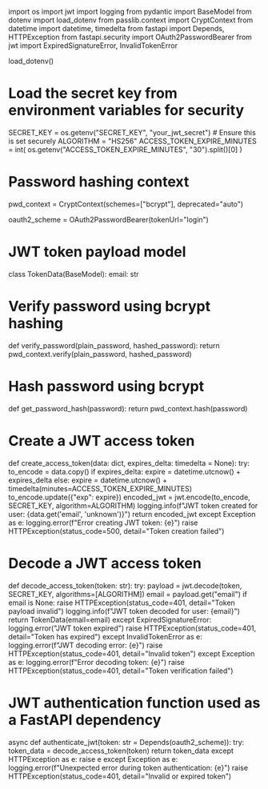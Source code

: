 import os
import jwt
import logging
from pydantic import BaseModel
from dotenv import load_dotenv
from passlib.context import CryptContext
from datetime import datetime, timedelta
from fastapi import Depends, HTTPException
from fastapi.security import OAuth2PasswordBearer
from jwt import ExpiredSignatureError, InvalidTokenError

load_dotenv()

# Load the secret key from environment variables for security
SECRET_KEY = os.getenv("SECRET_KEY", "your_jwt_secret")  # Ensure this is set securely
ALGORITHM = "HS256"
ACCESS_TOKEN_EXPIRE_MINUTES = int(
    os.getenv("ACCESS_TOKEN_EXPIRE_MINUTES", "30").split()[0]
)

# Password hashing context
pwd_context = CryptContext(schemes=["bcrypt"], deprecated="auto")

oauth2_scheme = OAuth2PasswordBearer(tokenUrl="login")


# JWT token payload model
class TokenData(BaseModel):
    email: str


# Verify password using bcrypt hashing
def verify_password(plain_password, hashed_password):
    return pwd_context.verify(plain_password, hashed_password)


# Hash password using bcrypt
def get_password_hash(password):
    return pwd_context.hash(password)


# Create a JWT access token
def create_access_token(data: dict, expires_delta: timedelta = None):
    try:
        to_encode = data.copy()
        if expires_delta:
            expire = datetime.utcnow() + expires_delta
        else:
            expire = datetime.utcnow() + timedelta(minutes=ACCESS_TOKEN_EXPIRE_MINUTES)
        to_encode.update({"exp": expire})
        encoded_jwt = jwt.encode(to_encode, SECRET_KEY, algorithm=ALGORITHM)
        logging.info(f"JWT token created for user: {data.get('email', 'unknown')}")
        return encoded_jwt
    except Exception as e:
        logging.error(f"Error creating JWT token: {e}")
        raise HTTPException(status_code=500, detail="Token creation failed")


# Decode a JWT access token
def decode_access_token(token: str):
    try:
        payload = jwt.decode(token, SECRET_KEY, algorithms=[ALGORITHM])
        email = payload.get("email")
        if email is None:
            raise HTTPException(status_code=401, detail="Token payload invalid")
        logging.info(f"JWT token decoded for user: {email}")
        return TokenData(email=email)
    except ExpiredSignatureError:
        logging.error("JWT token expired")
        raise HTTPException(status_code=401, detail="Token has expired")
    except InvalidTokenError as e:
        logging.error(f"JWT decoding error: {e}")
        raise HTTPException(status_code=401, detail="Invalid token")
    except Exception as e:
        logging.error(f"Error decoding token: {e}")
        raise HTTPException(status_code=401, detail="Token verification failed")


# JWT authentication function used as a FastAPI dependency
async def authenticate_jwt(token: str = Depends(oauth2_scheme)):
    try:
        token_data = decode_access_token(token)
        return token_data
    except HTTPException as e:
        raise e
    except Exception as e:
        logging.error(f"Unexpected error during token authentication: {e}")
        raise HTTPException(status_code=401, detail="Invalid or expired token")
